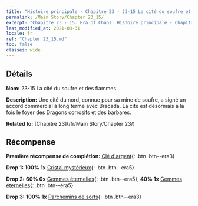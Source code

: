 ```yaml
---
title: "Histoire principale - Chapitre 23 - 23-15 La cité du soufre et des flammes"
permalink: /Main Story/Chapter 23_15/
excerpt: "Chapitre 23 - 15. Era of Chaos  Histoire principale - Chapitre 23_15. 23-15 La cité du soufre et des flammes"
last_modified_at: 2021-03-31
locale: fr
ref: "Chapter 23_15.md"
toc: false
classes: wide
---
```


## Détails

 **Nom:** 23-15 La cité du soufre et des flammes

 **Description:** Une cité du nord, connue pour sa mine de soufre, a signé un accord commercial à long terme avec Bracada. La cité est désormais à la fois le foyer des Dragons corrosifs et des barbares.

 **Related to:** [Chapitre 23](/fr/Main Story/Chapter 23/)

## Récompense

 **Première récompense de complétion:** [Clé d'argent](/fr/Items/con_693/){: .btn .btn--era3}

 **Drop 1:** **100% 1x** [Cristal mystérieux](/fr/Items/mat_80/){: .btn .btn--era5}

 **Drop 2:** **60% 0x** [Gemmes éternelles](/fr/Items/mat_72/){: .btn .btn--era5}, **40% 1x** [Gemmes éternelles](/fr/Items/mat_72/){: .btn .btn--era5}

 **Drop 3:** **100% 1x** [Parchemins de sorts](/fr/Items/con_694/){: .btn .btn--era3}

